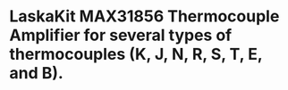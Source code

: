 # LaskaKit MAX31856 Thermocouple Amplifier for several types of thermocouples (K, J, N, R, S, T, E, and B).